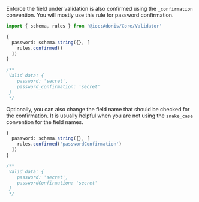Enforce the field under validation is also confirmed using the `_confirmation` convention. You will mostly use this rule for password confirmation.

```ts
import { schema, rules } from '@ioc:Adonis/Core/Validator'

{
  password: schema.string({}, [
    rules.confirmed()
  ])
}

/**
 Valid data: {
    password: 'secret',
    password_confirmation: 'secret'
 }
 */
```

Optionally, you can also change the field name that should be checked for the confirmation. It is usually helpful when you are not using the `snake_case` convention for the field names.

```ts
{
  password: schema.string({}, [
    rules.confirmed('passwordConfirmation')
  ])
}

/**
 Valid data: {
    password: 'secret',
    passwordConfirmation: 'secret'
 }
 */
```
